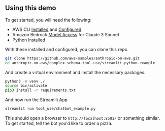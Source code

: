 ## Using this demo

To get started, you will need the following:

- AWS CLI [Installed](https://docs.aws.amazon.com/cli/latest/userguide/cli-chap-getting-started.html) and [Configured](https://docs.aws.amazon.com/cli/latest/userguide/cli-chap-configure.html)
- Amazon Bedrock [Model Access](https://docs.aws.amazon.com/bedrock/latest/userguide/model-access.html) for Claude 3 Sonnet
- Python [Installed](https://www.python.org/downloads/)

With these installed and configured, you can clone this repo.

```bash
git clone https://github.com/aws-samples/anthropic-on-aws.git
cd anthropic-on-aws/complex-schema-tool-use/streamlit-python-example
```

And create a virtual environment and install the necessary packages.

```bash
python3 -m venv ./
source bin/activate
pip3 install -r requirements.txt
```

And now run the Streamlit App

```bash
streamlit run tool_use/chatbot_example.py
```

This should open a browser to `http://localhost:8501/` or something similar. To get started, tell the bot you'd like to order a pizza.
